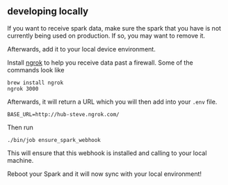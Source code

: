 ## developing locally

If you want to receive spark data, make sure the spark that you have is not
currently being used on production. If so, you may want to remove it.

Afterwards, add it to your local device environment.

Install [ngrok](https://ngrok.com/) to help you receive data
past a firewall. Some of the commands look like

    brew install ngrok
    ngrok 3000

Afterwards, it will return a URL which you will then add into your `.env` file.

    BASE_URL=http://hub-steve.ngrok.com/

Then run

    ./bin/job ensure_spark_webhook

This will ensure that this webhook is installed and calling to
your local machine.

Reboot your Spark and it will now sync with your local environment!

